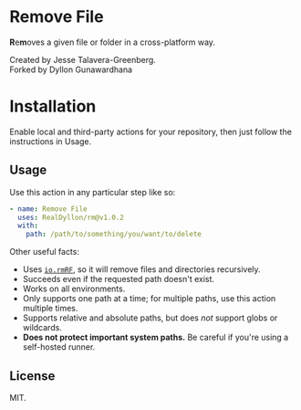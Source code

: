 # Remove File

**R**e**m**oves a given file or folder in a cross-platform way.

Created by Jesse Talavera-Greenberg.  
Forked by Dyllon Gunawardhana

# Installation

Enable local and third-party actions for your repository, then just follow the instructions in Usage.

## Usage

Use this action in any particular step like so:

```yaml
- name: Remove File
  uses: RealDyllon/rm@v1.0.2
  with:
    path: /path/to/something/you/want/to/delete

```

Other useful facts:

- Uses [`io.rmRF`](https://github.com/actions/toolkit/tree/master/packages/io#rm--rf), so it will remove files and directories recursively.
- Succeeds even if the requested path doesn't exist.
- Works on all environments.
- Only supports one path at a time; for multiple paths, use this action multiple times.
- Supports relative and absolute paths, but does *not* support globs or wildcards.
- **Does not protect important system paths.** Be careful if you're using a self-hosted runner.

## License

MIT.
